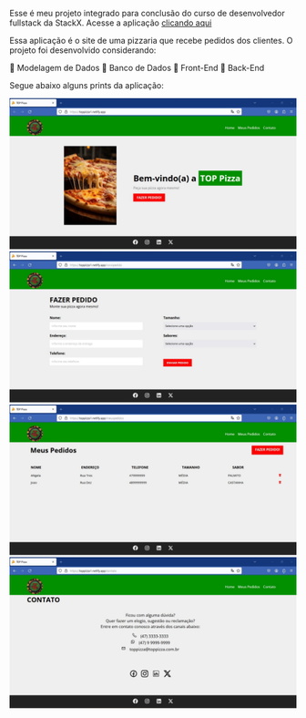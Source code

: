 Esse é meu projeto integrado para conclusão do curso de desenvolvedor fullstack da StackX.
Acesse a aplicação <a href="https://toppizza1.netlify.app">clicando aqui</a>

Essa aplicação é o site de uma pizzaria que recebe pedidos dos clientes.
O projeto foi desenvolvido considerando:

🎯 Modelagem de Dados
🎯 Banco de Dados
🎯 Front-End
🎯 Back-End


Segue abaixo alguns prints da aplicação:

<img src="https://github.com/jonasdamaia/pizza/blob/main/imagem001.jpg" alt="imagem 1">

<img src="https://github.com/jonasdamaia/pizza/blob/main/imagem002.jpg" alt="imagem 2">

<img src="https://github.com/jonasdamaia/pizza/blob/main/imagem003.jpg" alt="imagem 3">

<img src="https://github.com/jonasdamaia/pizza/blob/main/imagem004.jpg" alt="imagem 4">
